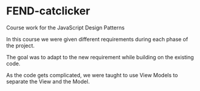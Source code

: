 # FEND-catclicker
Course work for the JavaScript Design Patterns

In this course we were given different requirements during each phase of the project.

The goal was to adapt to the new requirement while building on the existing code.

As the code gets complicated, we were taught to use View Models to separate the View and the Model.
